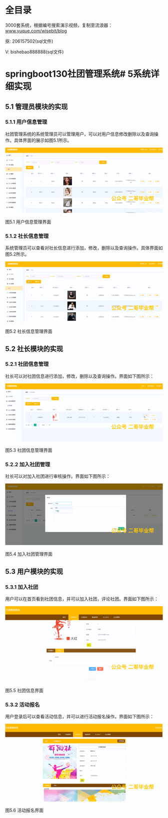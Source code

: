 # 全目录

3000套系统，根据编号搜索演示视频，复制至流浪器：www.yuque.com/wisebit/blog


<p>抠: 206157502(sql文件)</p>
<p>V: bishebao888888(sql文件)</p>


# springboot130社团管理系统# 5系统详细实现
## 5.1 管理员模块的实现
### 5.1.1 用户信息管理
社团管理系统的系统管理员可以管理用户，可以对用户信息修改删除以及查询操作。具体界面的展示如图5.1所示。

![](/md/blog.010.png)

图5.1 用户信息管理界面
### 5.1.2 社长信息管理
系统管理员可以查看对社长信息进行添加，修改，删除以及查询操作。具体界面如图5.2所示。

![](/md/blog.011.png)

图5.2 社长信息管理界面
## 5.2 社长模块的实现
### 5.2.1 社团信息管理
社长可以对社团信息进行添加，修改，删除以及查询操作。界面如下图所示：

![](/md/blog.012.png)

图5.3 社团信息管理界面
### 5.2.2 加入社团管理
社长可以对加入社团进行审核操作。界面如下图所示：

![](/md/blog.013.png)

图5.4 加入社团管理界面

## 5.3 用户模块的实现
### 5.3.1 加入社团
用户可以在首页看到社团信息，并可以加入社团，评论社团。界面如下图所示：

![](/md/blog.014.png)

图5.5 社团信息界面
### 5.3.2 活动报名
用户登录后可以查看活动信息，并可以进行活动报名操作。界面如下图所示：

![](/md/blog.015.png)

图5.6 活动报名界面














